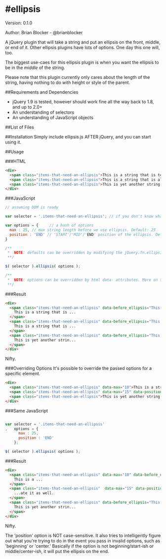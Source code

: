 #ellipsis
========

Version: 0.1.0

Author: Brian Blocker - @brianblocker

<!-- high-level summary of what this tool does and why it is useful. At least one paragraph -->
A jQuery plugin that will take a string and put an ellipsis on the front, middle, or end of it. Other ellipsis plugins have lots of options. One day this one will, too.

The biggest use-caes for this ellipsis plugin is when you want the ellipsis to be in the _middle_ of the string.

Please note that this plugin currently only cares about the length of the string, having nothing to do with height or style of the parent.


##Requirements and Dependencies
* jQuery 1.9 is tested, however should work fine all the way back to 1.8, and up to 2.0+
* An understanding of selectors
* An understanding of JavaScript objects

##List of Files
<!-- list all libraries, scripts, other files provided with this tool.
Use asterisk-space if you want to make a bullet item.  -->



##Installation <!-- remove this section if no installation necessary -->
Simply include ellipsis.js AFTER jQuery, and you can start using it.


##Usage

###HTML
```html
<div>
  <span class="items-that-need-an-ellipsis">This is a string that is too long, so we need to truncate it.</span>
  <span class="items-that-need-an-ellipsis">This is a string that is also too long, so we need to truncate it as well.</span>
  <span class="items-that-need-an-ellipsis">This is yet another string that is too long, so we again need to truncate it.</span>
</div>
```

###JavaScript
```javascript
// assuming DOM is ready

var selector = '.items-that-need-an-ellipsis'; // if you don't know what a selector is, please visit jquery.com

var options = {     // a hash of options
  max : 25, // max string length before we use ellipsis. Default: 25
  position : 'END' // 'START'/'MID'/'END' position of the ellipsis. Default: 'END'
}

/**
 *  NOTE: defaults can be overridden by modifying the jQuery.fn.ellipsis.defaults
 **/

$( selector ).ellipsis( options );

/**
 *  NOTE: options can be overridden by html data- attributes. More on this in a few.
 **/

```

###Result
```html
<div>
  <span class="items-that-need-an-ellipsis" data-before_ellipsis="This is a string that is too long, so we need to truncate it.">
    This is a string that is ...
  </span>
  <span class="items-that-need-an-ellipsis" data-before_ellipsis="This is a string that is also too long, so we need to truncate it as well.">
    This is a string that is ...
  </span>
  <span class="items-that-need-an-ellipsis" data-before_ellipsis="This is yet another string that is too long, so we again need to truncate it.">
    This is yet another strin...
  </span>
</div>
```

Nifty.

###Overriding Options
It's possible to override the passed options for a specific element.

```html
<div>
  <span class="items-that-need-an-ellipsis" data-max="10">This is a string that is too long, so we need to truncate it.</span>
  <span class="items-that-need-an-ellipsis" data-max="15" data-position="start">This is a string that is also too long, so we need to truncate it as well.</span>
  <span class="items-that-need-an-ellipsis">This is yet another string that is too long, so we again need to truncate it.</span>
</div>
```

###Same JavaScript
```javascript

var selector = '.items-that-need-an-ellipsis'
,   options = {
      max : 25,
      position : 'END'
    };

$( selector ).ellipsis( options );

```

###Result
```html
<div>
  <span class="items-that-need-an-ellipsis" data-max="10" data-before_ellipsis="This is a string that is too long, so we need to truncate it.">
    This is a ...
  </span>
  <span class="items-that-need-an-ellipsis"  data-max="15" data-position="start" data-before_ellipsis="This is a string that is also too long, so we need to truncate it as well.">
    ...ate it as well.
  </span>
  <span class="items-that-need-an-ellipsis" data-before_ellipsis="This is yet another string that is too long, so we again need to truncate it.">
    This is yet another strin...
  </span>
</div>
```

Nifty.

The 'position' option is NOT case-sensitive. It also tries to intelligently figure out what you're trying to do in the event you pass in invalid options, such as 'beginning' or 'center.' Basically if the option is not beginning/start-ish or middle/center-ish, it will put the ellipsis on the end.